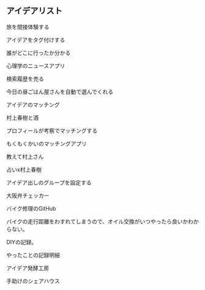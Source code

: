 ## アイデアリスト

旅を間接体験する

アイデアをタグ付けする

誰がどこに行ったか分かる

心理学のニュースアプリ

検索履歴を売る

今日の昼ごはん屋さんを自動で選んでくれる

アイデアのマッチング

村上春樹と酒

プロフィールが考察でマッチングする

もくもくかいのマッチングアプリ

教えて村上さん

占いx村上春樹

アイデア出しのグループを設定する

大阪弁チェッカー

バイク修理のGitHub

バイクの走行距離をわすれてしまうので、オイル交換がいつやったら良いかわからない。

DIYの記録。

やったことの記録明細

アイデア発酵工房

手助けのシェアハウス